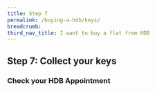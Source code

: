 ```yaml
---
title: Step 7
permalink: /buying-a-hdb/keys/
breadcrumb: 
third_nav_title: I want to buy a flat from HDB
---
```


## Step 7: Collect your keys

### Check your HDB Appointment
